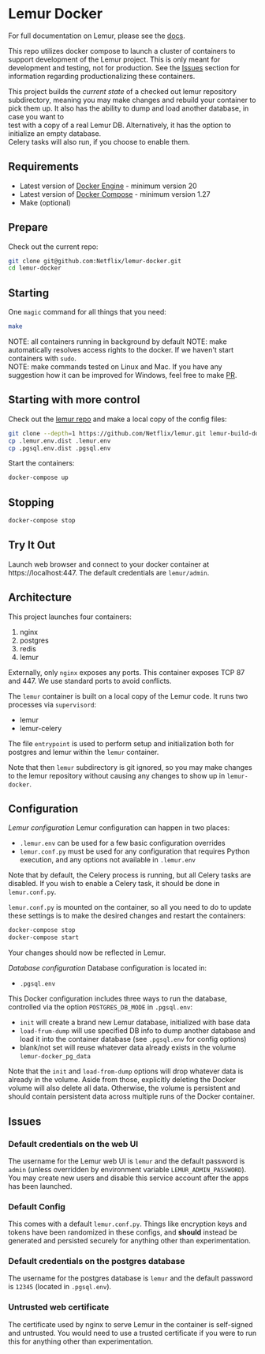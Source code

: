 Lemur Docker
============

For full documentation on Lemur, please see the [docs](https://lemur.readthedocs.org).

This repo utilizes docker compose to launch a cluster of containers to support development of the Lemur project. 
This is only meant for development and testing, not for production. See the [Issues](#Issues) section for information 
regarding productionalizing these containers.

This project builds the _current state_ of a checked out lemur repository subdirectory, meaning you may make changes and 
rebuild your container to pick them up. It also has the ability to dump and load another database, in case you want to  
test with a copy of a real Lemur DB. Alternatively, it has the option to initialize an empty database.  
Celery tasks will also run, if you choose to enable them.


Requirements
------------

- Latest version of [Docker Engine](https://docs.docker.com/engine/install/) - minimum version 20
- Latest version of [Docker Compose](https://docs.docker.com/compose/install/) - minimum version 1.27
- Make (optional)

Prepare
------------

Check out the current repo:
```bash
git clone git@github.com:Netflix/lemur-docker.git
cd lemur-docker
```   

Starting
------------

One `magic` command for all things that you need:
```bash
make
``` 
NOTE: all containers running in background  by default
NOTE: make automatically resolves access rights to the docker. If we haven't start containers with `sudo`.   
NOTE: make commands tested on Linux and Mac. If you have any suggestion how it can be improved for Windows, feel free to 
make [PR](https://github.com/Netflix/lemur-docker/pulls).

Starting with more control
--------

Check out the [lemur repo](https://github.com/Netflix/lemur) and make a local copy of the config files:

```bash
git clone --depth=1 https://github.com/Netflix/lemur.git lemur-build-docker/lemur
cp .lemur.env.dist .lemur.env
cp .pgsql.env.dist .pgsql.env
```    

Start the containers:
```bash
docker-compose up
``` 

Stopping
--------
```bash
docker-compose stop
```     

Try It Out
----------

Launch web browser and connect to your docker container at https://localhost:447. The default credentials are `lemur/admin`.

Architecture
-------------

This project launches four containers:

1. nginx
1. postgres
1. redis
1. lemur

Externally, only `nginx` exposes any ports. This container exposes TCP 87 and 447. We use standard ports to avoid conflicts.

The `lemur` container is built on a local copy of the Lemur code. It runs two processes via `supervisord`:

- lemur
- lemur-celery

The file `entrypoint` is used to perform setup and initialization both for postgres and lemur within the `lemur` container.

Note that then `lemur` subdirectory is git ignored, so you may make changes to the lemur repository without causing any changes to show up in `lemur-docker`.

Configuration
-------------

*Lemur configuration*
Lemur configuration can happen in two places:
 - `.lemur.env` can be used for a few basic configuration overrides
 - `lemur.conf.py` must be used for any configuration that requires Python execution, and any options not available in `.lemur.env`

Note that by default, the Celery process is running, but all Celery tasks are disabled. If you wish to enable a Celery task, it should be done in `lemur.conf.py`.

`lemur.conf.py` is mounted on the container, so all you need to do to update these settings is to make the desired changes and restart the containers:
```bash
docker-compose stop
docker-compose start
``` 

Your changes should now be reflected in Lemur.

*Database configuration*
Database configuration is located in:
- `.pgsql.env`

This Docker configuration includes three ways to run the database, controlled via the option `POSTGRES_DB_MODE` in `.pgsql.env`:
- `init` will create a brand new Lemur database, initialized with base data
- `load-frum-dump` will use specified DB info to dump another database and load it into the container database (see `.pgsql.env` for config options)
- blank/not set will reuse whatever data already exists in the volume `lemur-docker_pg_data`

Note that the `init` and `load-from-dump` options will drop whatever data is already in the volume. Aside from those, 
explicitly deleting the Docker volume will also delete all data. Otherwise, the volume is persistent and should contain 
persistent data across multiple runs of the Docker container.

Issues
------

### Default credentials on the web UI

The username for the Lemur web UI is `lemur` and the default password is `admin` (unless overridden by environment 
variable `LEMUR_ADMIN_PASSWORD`). You may create new users and disable this service account after the apps has been launched.  

### Default Config

This comes with a default `lemur.conf.py`.
Things like encryption keys and tokens have been randomized in these configs, and **should** instead be generated and 
persisted securely for anything other than experimentation.

### Default credentials on the postgres database

The username for the postgres database is `lemur` and the default password is `12345` (located in `.pgsql.env`).

### Untrusted web certificate

The certificate used by nginx to serve Lemur in the container is self-signed and untrusted. You would need to use a 
trusted certificate if you were to run this for anything other than experimentation.
